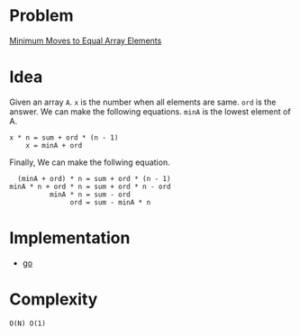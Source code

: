 # Problem

[Minimum Moves to Equal Array Elements](https://leetcode.com/problems/minimum-moves-to-equal-array-elements/)

# Idea

Given an array `A`. `x` is the number when all elements are
same. `ord` is the answer.  We can make the following
equations. `minA` is the lowest element of A.

```
x * n = sum + ord * (n - 1)
    x = minA + ord
```

Finally, We can make the follwing equation.

```
  (minA + ord) * n = sum + ord * (n - 1)
minA * n + ord * n = sum + ord * n - ord
          minA * n = sum - ord
               ord = sum - minA * n
```

# Implementation

* [go](a.go)

# Complexity

```
O(N) O(1)
```
